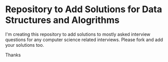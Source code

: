 # Repository to Add Solutions for Data Structures and Alogrithms

I'm creating this repository to add solutions to mostly asked interview questions for any computer science related interviews.
Please fork and add your solutions too.

Thanks